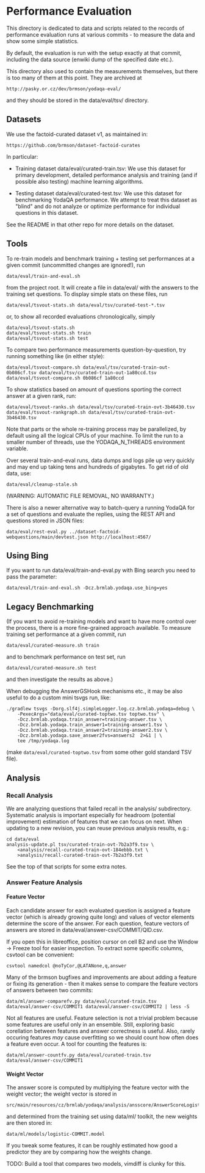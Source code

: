 Performance Evaluation
======================

This directory is dedicated to data and scripts related to the records of
performance evaluation runs at various commits - to measure the data and
show some simple statistics.

By default, the evaluation is run with the setup exactly at that commit,
including the data source (enwiki dump of the specified date etc.).

This directory also used to contain the measurements themselves, but there
is too many of them at this point.  They are archived at

	http://pasky.or.cz/dev/brmson/yodaqa-eval/

and they should be stored in the data/eval/tsv/ directory.

Datasets
--------

We use the factoid-curated dataset v1, as maintained in:

	https://github.com/brmson/dataset-factoid-curates

In particular:

  * Training dataset data/eval/curated-train.tsv:  We use this dataset for
    primary development, detailed performance analysis and training (and
    if possible also testing) machine learning algorithms.

  * Testing dataset data/eval/curated-test.tsv:  We use this dataset for
    benchmarking YodaQA performance.  We attempt to treat this dataset as
    "blind" and do not analyze or optimize performance for individual
    questions in this dataset.

See the README in that other repo for more details on the dataset.

Tools
-----

To re-train models and benchmark training + testing set performances
at a given commit (uncommitted changes are ignored!), run

	data/eval/train-and-eval.sh

from the project root.  It will create a file in data/eval/ with
the answers to the training set questions.  To display simple stats
on these files, run

	data/eval/tsvout-stats.sh data/eval/tsv/curated-test-*.tsv

or, to show all recorded evaluations chronologically, simply

	data/eval/tsvout-stats.sh
	data/eval/tsvout-stats.sh train
	data/eval/tsvout-stats.sh test

To compare two performance measurements question-by-question,
try running something like (in either style):

	data/eval/tsvout-compare.sh data/eval/tsv/curated-train-out-0b086cf.tsv data/eval/tsv/curated-train-out-1a80ccd.tsv
	data/eval/tsvout-compare.sh 0b086cf 1a80ccd

To show statistics based on amount of questions sporting the
correct answer at a given rank, run:

	data/eval/tsvout-ranks.sh data/eval/tsv/curated-train-ovt-3b46430.tsv
	data/eval/tsvout-rankgraph.sh data/eval/tsv/curated-train-ovt-3b46430.tsv

Note that parts or the whole re-training process may be parallelized,
by default using all the logical CPUs of your machine.  To limit the
run to a smaller number of threads, use the YODAQA_N_THREADS environment
variable.

Over several train-and-eval runs, data dumps and logs pile up very
quickly and may end up taking tens and hundreds of gigabytes.  To get
rid of old data, use:

	data/eval/cleanup-stale.sh

(WARNING: AUTOMATIC FILE REMOVAL, NO WARRANTY.)

There is also a newer alternative way to batch-query a running YodaQA
for a set of questions and evaluate the replies, using the REST API and
questions stored in JSON files:

	data/eval/rest-eval.py ../dataset-factoid-webquestions/main/devtest.json http://localhost:4567/

Using Bing
----------

If you want to run data/eval/train-and-eval.py with Bing search you need to pass the parameter:

	data/eval/train-and-eval.sh -Dcz.brmlab.yodaqa.use_bing=yes

Legacy Benchmarking
-------------------

(If you want to avoid re-training models and want to have more control
over the process, there is a more fine-grained approach available.
To measure training set performance at a given commit, run

	data/eval/curated-measure.sh train

and to benchmark performance on test set, run

	data/eval/curated-measure.sh test

and then investigate the results as above.)

When debugging the AnswerGSHook mechanisms etc., it may be also useful
to do a custom mini tsvgs run, like:

	./gradlew tsvgs -Dorg.slf4j.simpleLogger.log.cz.brmlab.yodaqa=debug \
		-PexecArgs="data/eval/curated-toptwo.tsv toptwo.tsv" \
		-Dcz.brmlab.yodaqa.train_answer=training-answer.tsv \
		-Dcz.brmlab.yodaqa.train_answer1=training-answer1.tsv \
		-Dcz.brmlab.yodaqa.train_answer2=training-answer2.tsv \
		-Dcz.brmlab.yodaqa.save_answer2fvs=answers2  2>&1 | \
		tee /tmp/yodaqa.log

(make `data/eval/curated-toptwo.tsv` from some other gold standard
TSV file).

Analysis
--------

### Recall Analysis

We are analyzing questions that failed recall in the analysis/
subdirectory.  Systematic analysis is important especially for
headroom (potential improvement) estimation of features that
we can focus on next.  When updating to a new revision, you can
reuse previous analysis results, e.g.:

	cd data/eval
	analysis-update.pl tsv/curated-train-ovt-7b2a3f9.tsv \
		<analysis/recall-curated-train-ovt-184ebbb.txt \
		>analysis/recall-curated-train-ovt-7b2a3f9.txt

See the top of that scripts for some extra notes.

### Answer Feature Analysis

#### Feature Vector

Each candidate answer for each evaluated question is assigned a feature
vector (which is already growing quite long) and values of vector elements
determine the score of the answer.  For each question, feature vectors
of answers are stored in data/eval/answer-csv/COMMIT/QID.csv.

If you open this in libreoffice, position cursor on cell B2 and use the
Window -> Freeze tool for easier inspection.  To extract some specific
columns, csvtool can be convenient:

	csvtool namedcol @noTyCor,@LATANone,q,answer

Many of the brmson bugfixes and improvements are about adding a feature
or fixing its generation - then it makes sense to compare the feature
vectors of answers between two commits:

	data/ml/answer-comparefv.py data/eval/curated-train.tsv data/eval/answer-csv/COMMIT1 data/eval/answer-csv/COMMIT2 | less -S

Not all features are useful.  Feature selection is not a trivial problem
because some features are useful only in an ensemble.  Still, exploring
basic corellation between features and answer correctness is useful.
Also, rarely occuring features *may* cause overfitting so we should count
how often does a feature even occur.  A tool for counting the features is:

	data/ml/answer-countfv.py data/eval/curated-train.tsv data/eval/answer-csv/COMMIT1

#### Weight Vector

The answer score is computed by multiplying the feature vector with
the weight vector; the weight vector is stored in

	src/main/resources/cz/brmlab/yodaqa/analysis/ansscore/AnswerScoreLogistic.model

and determined from the training set using data/ml/ toolkit, the new
weights are then stored in:

	data/ml/models/logistic-COMMIT.model

If you tweak some features, it can be roughly estimated how good
a predictor they are by comparing how the weights change.

TODO: Build a tool that compares two models, vimdiff is clunky for this.
